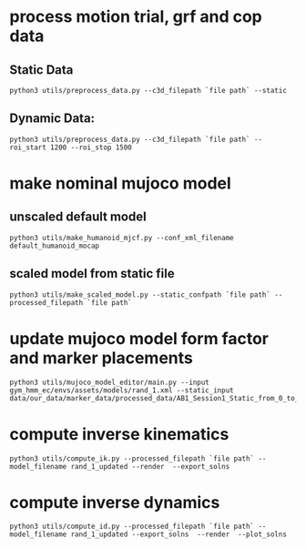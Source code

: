     

# process motion trial, grf and cop data    

## Static Data

    python3 utils/preprocess_data.py --c3d_filepath `file path` --static

## Dynamic Data: 
    python3 utils/preprocess_data.py --c3d_filepath `file path` --roi_start 1200 --roi_stop 1500    

# make nominal mujoco model

## unscaled default model
    python3 utils/make_humanoid_mjcf.py --conf_xml_filename default_humanoid_mocap

## scaled model from static file
    python3 utils/make_scaled_model.py --static_confpath `file path` --processed_filepath `file path`

# update mujoco model form factor and marker placements

    python3 utils/mujoco_model_editor/main.py --input gym_hmm_ec/envs/assets/models/rand_1.xml --static_input data/our_data/marker_data/processed_data/AB1_Session1_Static_from_0_to_None.npz

# compute inverse kinematics

    python3 utils/compute_ik.py --processed_filepath `file path` --model_filename rand_1_updated --render  --export_solns

# compute inverse dynamics

    python3 utils/compute_id.py --processed_filepath `file path` --model_filename rand_1_updated --export_solns  --render  --plot_solns 